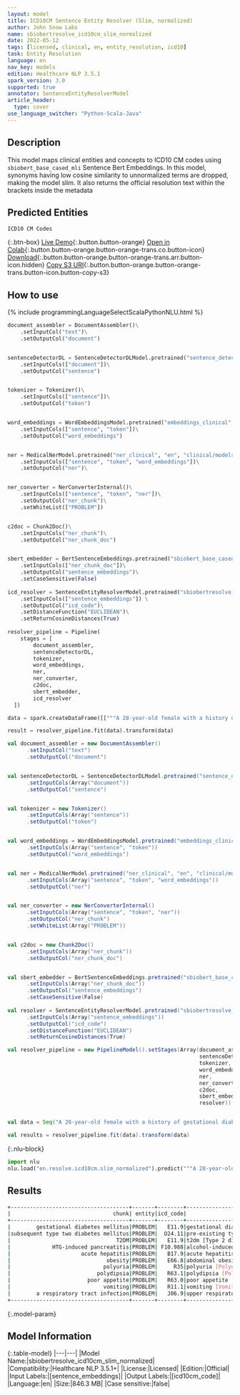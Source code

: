 ```yaml
---
layout: model
title: ICD10CM Sentence Entity Resolver (Slim, normalized)
author: John Snow Labs
name: sbiobertresolve_icd10cm_slim_normalized
date: 2022-05-12
tags: [licensed, clinical, en, entity_resolution, icd10]
task: Entity Resolution
language: en
nav_key: models
edition: Healthcare NLP 3.5.1
spark_version: 3.0
supported: true
annotator: SentenceEntityResolverModel
article_header:
  type: cover
use_language_switcher: "Python-Scala-Java"
---
```



## Description


This model maps clinical entities and concepts to ICD10 CM codes using `sbiobert_base_cased_mli` Sentence Bert Embeddings. In this model, synonyms having low cosine similarity to unnormalized terms are dropped, making the model slim. It also returns the official resolution text within the brackets inside the metadata


## Predicted Entities


`ICD10 CM Codes`


{:.btn-box}
[Live Demo](https://demo.johnsnowlabs.com/healthcare/ER_ICD10_CM/){:.button.button-orange}
[Open in Colab](https://colab.research.google.com/github/JohnSnowLabs/spark-nlp-workshop/blob/master/tutorials/streamlit_notebooks/healthcare/ER_ICD10_CM.ipynb){:.button.button-orange.button-orange-trans.co.button-icon}
[Download](https://s3.amazonaws.com/auxdata.johnsnowlabs.com/clinical/models/sbiobertresolve_icd10cm_slim_normalized_en_3.5.1_3.0_1652337920061.zip){:.button.button-orange.button-orange-trans.arr.button-icon.hidden}
[Copy S3 URI](s3://auxdata.johnsnowlabs.com/clinical/models/sbiobertresolve_icd10cm_slim_normalized_en_3.5.1_3.0_1652337920061.zip){:.button.button-orange.button-orange-trans.button-icon.button-copy-s3}


## How to use



<div class="tabs-box" markdown="1">
{% include programmingLanguageSelectScalaPythonNLU.html %}

```python
document_assembler = DocumentAssembler()\
    .setInputCol("text")\
    .setOutputCol("document")


sentenceDetectorDL = SentenceDetectorDLModel.pretrained("sentence_detector_dl_healthcare", "en", "clinical/models")\
    .setInputCols(["document"])\
    .setOutputCol("sentence")


tokenizer = Tokenizer()\
    .setInputCols(["sentence"])\
    .setOutputCol("token")


word_embeddings = WordEmbeddingsModel.pretrained("embeddings_clinical", "en", "clinical/models")\
    .setInputCols(["sentence", "token"])\
    .setOutputCol("word_embeddings")


ner = MedicalNerModel.pretrained("ner_clinical", "en", "clinical/models")\
    .setInputCols(["sentence", "token", "word_embeddings"])\
    .setOutputCol("ner")\


ner_converter = NerConverterInternal()\
    .setInputCols(["sentence", "token", "ner"])\
    .setOutputCol("ner_chunk")\
    .setWhiteList(["PROBLEM"])


c2doc = Chunk2Doc()\
    .setInputCols("ner_chunk")\
    .setOutputCol("ner_chunk_doc") 


sbert_embedder = BertSentenceEmbeddings.pretrained("sbiobert_base_cased_mli", "en", "clinical/models")\
    .setInputCols(["ner_chunk_doc"])\
    .setOutputCol("sentence_embeddings")\
    .setCaseSensitive(False)
    
icd_resolver = SentenceEntityResolverModel.pretrained("sbiobertresolve_icd10cm_slim_normalized", "en", "clinical/models") \
    .setInputCols(["sentence_embeddings"]) \
    .setOutputCol("icd_code")\
    .setDistanceFunction("EUCLIDEAN")\
    .setReturnCosineDistances(True)
    
resolver_pipeline = Pipeline(
    stages = [
        document_assembler,
        sentenceDetectorDL,
        tokenizer,
        word_embeddings,
        ner,
        ner_converter,
        c2doc,
        sbert_embedder,
        icd_resolver
  ])

data = spark.createDataFrame([["""A 28-year-old female with a history of gestational diabetes mellitus diagnosed eight years prior to presentation and subsequent type two diabetes mellitus (T2DM), one prior episode of HTG-induced pancreatitis three years prior to presentation, associated with acute hepatitis and obesity , presented with a one-week history of polyuria, polydipsia, poor appetite, and vomiting. Two weeks prior to presentation, she was treated with a five-day course of amoxicillin for a respiratory tract infection."""]]).toDF("text")

result = resolver_pipeline.fit(data).transform(data)
```
```scala
val document_assembler = new DocumentAssembler()
      .setInputCol("text")
      .setOutputCol("document")


val sentenceDetectorDL = SentenceDetectorDLModel.pretrained("sentence_detector_dl_healthcare", "en", "clinical/models")
      .setInputCols(Array("document"))
      .setOutputCol("sentence")


val tokenizer = new Tokenizer()
      .setInputCols(Array("sentence"))
      .setOutputCol("token")


val word_embeddings = WordEmbeddingsModel.pretrained("embeddings_clinical", "en", "clinical/models")
      .setInputCols(Array("sentence", "token"))
      .setOutputCol("word_embeddings")


val ner = MedicalNerModel.pretrained("ner_clinical", "en", "clinical/models")
      .setInputCols(Array("sentence", "token", "word_embeddings"))
      .setOutputCol("ner")


val ner_converter = new NerConverterInternal()
      .setInputCols(Array("sentence", "token", "ner"))
      .setOutputCol("ner_chunk")
      .setWhiteList(Array("PROBLEM"))


val c2doc = new Chunk2Doc()
      .setInputCols(Array("ner_chunk"))
      .setOutputCol("ner_chunk_doc") 


val sbert_embedder = BertSentenceEmbeddings.pretrained("sbiobert_base_cased_mli", "en", "clinical/models")
      .setInputCols(Array("ner_chunk_doc"))
      .setOutputCol("sentence_embeddings")
      .setCaseSensitive(False)
    
val resolver = SentenceEntityResolverModel.pretrained("sbiobertresolve_icd10cm_slim_normalized", "en", "clinical/models")
      .setInputCols(Array("sentence_embeddings"))
      .setOutputCol("icd_code")
      .setDistanceFunction("EUCLIDEAN")
      .setReturnCosineDistances(True)

val resolver_pipeline = new PipelineModel().setStages(Array(document_assembler, 
                                                            sentenceDetectorDL, 
                                                            tokenizer, 
                                                            word_embeddings, 
                                                            ner, 
                                                            ner_converter,  
                                                            c2doc, 
                                                            sbert_embedder, 
                                                            resolver))


val data = Seq("A 28-year-old female with a history of gestational diabetes mellitus diagnosed eight years prior to presentation and subsequent type two diabetes mellitus (T2DM), one prior episode of HTG-induced pancreatitis three years prior to presentation, associated with acute hepatitis and obesity , presented with a one-week history of polyuria, polydipsia, poor appetite, and vomiting. Two weeks prior to presentation, she was treated with a five-day course of amoxicillin for a respiratory tract infection.").toDS.toDF("text")

val results = resolver_pipeline.fit(data).transform(data)
```


{:.nlu-block}
```python
import nlu
nlu.load("en.resolve.icd10cm.slim_normalized").predict("""A 28-year-old female with a history of gestational diabetes mellitus diagnosed eight years prior to presentation and subsequent type two diabetes mellitus (T2DM), one prior episode of HTG-induced pancreatitis three years prior to presentation, associated with acute hepatitis and obesity , presented with a one-week history of polyuria, polydipsia, poor appetite, and vomiting. Two weeks prior to presentation, she was treated with a five-day course of amoxicillin for a respiratory tract infection.""")
```

</div>


## Results


```bash
+-------------------------------------+-------+--------+---------------------------------------------------------------------------------+---------------------------------------------------+
|                                chunk| entity|icd_code|                                                                all_k_resolutions|                                        all_k_codes|
+-------------------------------------+-------+--------+---------------------------------------------------------------------------------+---------------------------------------------------+
|        gestational diabetes mellitus|PROBLEM|   E11.9|gestational diabetes mellitus [Type 2 diabetes mellitus without complications]...|E11.9:::O24.41:::O24.919:::O24.419:::O24.439:::....|
|subsequent type two diabetes mellitus|PROBLEM|  O24.11|pre-existing type 2 diabetes mellitus [Pre-existing type 2 diabetes mellitus, ...|O24.11:::E11.8:::E11.9:::E11:::E13.9:::E11.3:::....|
|                                 T2DM|PROBLEM|   E11.9|t2dm [Type 2 diabetes mellitus without complications]:::gm>2 [GM2 gangliosidos...|E11.9:::E75.00:::H35.89:::F80.0:::R44.8:::M79.89...|
|             HTG-induced pancreatitis|PROBLEM| F10.988|alcohol-induced pancreatitis [Alcohol use, unspecified with other alcohol-indu...|F10.988:::K85.9:::K85.3:::K85:::K85.2:::K85.8:::...|
|                      acute hepatitis|PROBLEM|   B17.9|acute hepatitis [Acute viral hepatitis, unspecified]:::acute hepatitis [Acute ...|B17.9:::K72.0:::B15.9:::B15:::B17.2:::Z03.89:::....|
|                              obesity|PROBLEM|   E66.8|abdominal obesity [Other obesity]:::overweight and obesity [Overweight and obe...|E66.8:::E66:::E66.01:::E66.9:::Z91.89:::E66.3:::...|
|                             polyuria|PROBLEM|     R35|polyuria [Polyuria]:::nocturnal polyuria [Nocturnal polyuria]:::other polyuria...|R35:::R35.81:::R35.89:::R31:::R30.0:::E72.01:::....|
|                           polydipsia|PROBLEM|   R63.1|polydipsia [Polydipsia]:::psychogenic polydipsia [Other impulse disorders]:::p...|R63.1:::F63.89:::O40.9XX0:::O40:::G47.50:::G47.5...|
|                        poor appetite|PROBLEM|   R63.0|poor appetite [Anorexia]:::patient dissatisfied with nutrition regime [Persons...|R63.0:::Z76.89:::R53.1:::R10.9:::R45.81:::R44.8:...|
|                             vomiting|PROBLEM|   R11.1|vomiting [Vomiting]:::vomiting [Vomiting, unspecified]:::intermittent vomiting...|R11.1:::R11.10:::R11:::G43.A:::G43.A0:::R11.0:::...|
|        a respiratory tract infection|PROBLEM|   J06.9|upper respiratory tract infection [Acute upper respiratory infection, unspecif...|J06.9:::T17:::T17.9:::J04.10:::J22:::J98.8:::J98.9.|
+-------------------------------------+-------+--------+---------------------------------------------------------------------------------+---------------------------------------------------+
```


{:.model-param}
## Model Information


{:.table-model}
|---|---|
|Model Name:|sbiobertresolve_icd10cm_slim_normalized|
|Compatibility:|Healthcare NLP 3.5.1+|
|License:|Licensed|
|Edition:|Official|
|Input Labels:|[sentence_embeddings]|
|Output Labels:|[icd10cm_code]|
|Language:|en|
|Size:|846.3 MB|
|Case sensitive:|false|
<!--stackedit_data:
eyJoaXN0b3J5IjpbNDIzMjU0MjAzLC0xNjMwNjI1OTcxXX0=
-->